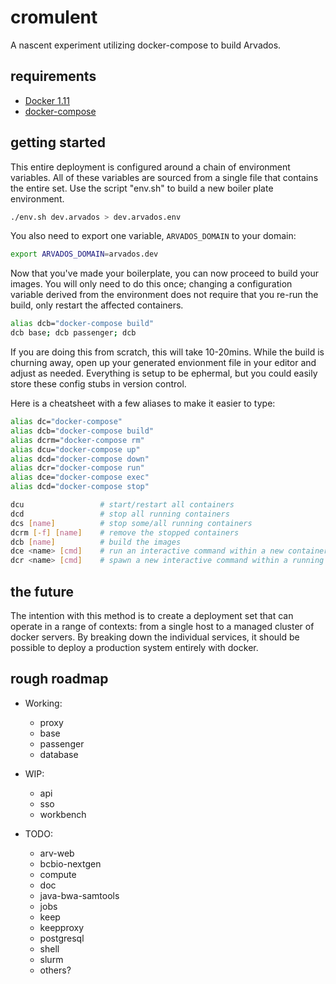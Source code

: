 # cromulent

A nascent experiment utilizing docker-compose to build Arvados.

## requirements

- [Docker 1.11](https://docs.docker.com/engine/installation/)
- [docker-compose](https://docs.docker.com/compose/install/)

## getting started

This entire deployment is configured around a chain of environment variables.
All of these variables are sourced from a single file that contains the
entire set.  Use the script "env.sh" to build a new boiler
plate environment.

```bash
./env.sh dev.arvados > dev.arvados.env
```

You also need to export one variable, `ARVADOS_DOMAIN` to your domain:

```bash
export ARVADOS_DOMAIN=arvados.dev
```

Now that you've made your boilerplate, you can now proceed to build your
images.  You will only need to do this once; changing a configuration variable
derived from the environment does not require that you re-run the build, only
restart the affected containers.

```bash
alias dcb="docker-compose build"
dcb base; dcb passenger; dcb
```

If you are doing this from scratch, this will take 10-20mins.  While the build
is churning away, open up your generated envionment file in your editor and
adjust as needed.  Everything is setup to be ephermal, but you could easily
store these config stubs in version control.

Here is a cheatsheet with a few aliases to make it easier to type:

```bash
alias dc="docker-compose"
alias dcb="docker-compose build"
alias dcrm="docker-compose rm"
alias dcu="docker-compose up"
alias dcd="docker-compose down"
alias dcr="docker-compose run"
alias dce="docker-compose exec"
alias dcd="docker-compose stop"

dcu                 # start/restart all containers
dcd                 # stop all running containers
dcs [name]          # stop some/all running containers
dcrm [-f] [name]    # remove the stopped containers
dcb [name]          # build the images
dce <name> [cmd]    # run an interactive command within a new container
dcr <name> [cmd]    # spawn a new interactive command within a running container
```


## the future

The intention with this method is to create a deployment set that can operate
in a range of contexts: from a single host to a managed cluster of docker
servers.  By breaking down the individual services, it should be possible to
deploy a production system entirely with docker.

## rough roadmap

- Working:
    - proxy
    - base
    - passenger
    - database

- WIP:
    - api
    - sso
    - workbench

- TODO:
    - arv-web
    - bcbio-nextgen
    - compute
    - doc
    - java-bwa-samtools
    - jobs
    - keep
    - keepproxy
    - postgresql
    - shell
    - slurm
    - others?
